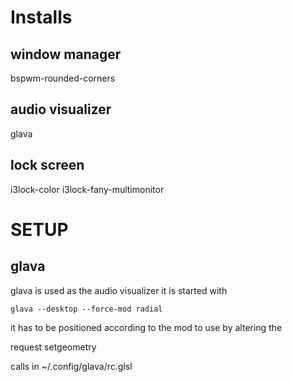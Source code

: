 # Installs

## window manager
bspwm-rounded-corners

## audio visualizer
glava

## lock screen
i3lock-color
i3lock-fany-multimonitor 



# SETUP

## glava

glava is used as the audio visualizer
it is started with 

``` 
glava --desktop --force-mod radial
```

it has to be positioned according to the mod to use by altering the 

request setgeometry

calls in ~/.config/glava/rc.glsl


